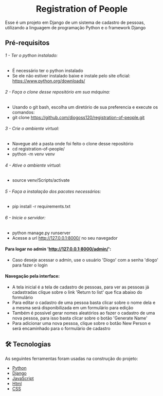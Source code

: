<h1 align="center">Registration of People</h1>

<p>
Esse é um projeto em Django de um sistema de cadastro de pessoas, utilizando a linguagem de programação Python e o framework Django
</p>


## Pré-requisitos

###### 1 - Ter o python instalado:
- É necessário ter o python instalado
- Se ele não estiver instalado baixe e instale pelo site oficial: https://www.python.org/downloads/

###### 2 - Faça o clone desse repositório em sua máquina:
- Usando o git bash, escolha um diretório de sua preferencia e execute os comandos:
- git clone https://github.com/diogoss120/registration-of-people.git

###### 3 - Crie o ambiente virtual:
- Navegue até a pasta onde foi feito o clone desse repositório
- cd registration-of-people/
- python -m venv venv

###### 4 - Ative o ambiente virtual: 
- source venv/Scripts/activate

###### 5 - Faça a instalação dos pacotes necessários: 
- pip install -r requirements.txt

###### 6 - Inicie o servidor: 
- python manage.py runserver
- Acesse a url http://127.0.0.1:8000/ no seu navegador

#### Para logar no admin 'http://127.0.0.1:8000/admin/':
- Caso deseje acessar o admin, use o usuário 'Diogo' com a senha 'diogo' para fazer o login

#### Navegação pela interface:
- A tela inicial é a tela de cadastro de pessoas, para ver as pessoas já cadastradas clique sobre o link 'Return to list' que fica abaixo do formulário
- Para editar o cadastro de uma pessoa basta clicar sobre o nome dela e a mesma será disponibilizada em um formulário para edição
- Também é possivel gerar nomes aleatórios ao fazer o cadastro de uma nova pessoa, para isso basta clicar sobre o botão 'Generate Name'
- Para adicionar uma nova pessoa, clique sobre o botão New Person e será encaminhado para o formulário de cadastro


## 🛠 Tecnologias
As seguintes ferramentas foram usadas na construção do projeto:

- [Python](https://www.python.org/)
- [Django](https://www.djangoproject.com/)
- [JavaScript](https://www.javascript.com/)
- [Html](https://developer.mozilla.org/pt-BR/docs/Web/HTML)
- [CSS](https://developer.mozilla.org/pt-BR/docs/Web/CSS)

